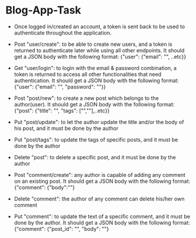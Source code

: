 # Blog-App-Task
- Once logged in/created an account, a token is sent back to be used to authenticate throughout the application.
  
- Post "user/create": to be able to create new users, and a token is returned to authenticate later while using all other endpoints. It should get a JSON body with the following format: {"user": {"email": "", ..etc}}
- Get "user/login": to login with the email & password combination, a token is returned to access all other functionalities that need authentication. It should get a JSON body with the following format: {"user": {"email": "", "password": ""}}
- Post "post/new": to create a new post which belongs to the author(user). It should get a JSON body with the following format: {"post": {"title": "", "tags": ["",""],..etc}}
- Put "post/update": to let the author update the title and/or the body of his post, and it must be done by the author
- Put "post/tags": to update the tags of specific posts, and it must be done by the author
- Delete "post": to delete a specific post, and it must be done by the author
- Post "comment/create": any author is capable of adding any comment on an existing post. It should get a JSON body with the following format: {"comment": {"body":""}
- Delete "comment": the author of any comment can delete his/her own comment
- Put "comment": to update the text of a specific comment, and it must be done by the author. It should get a JSON body with the following format: {"comment": {"post_id": "", "body": ""}

